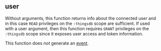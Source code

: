 ## user

Without arguments, this function returns info about the connected user and in this case `READ` privileges on the `:thingsdb` scope are sufficient.
If used with a user argument, then this function requires `GRANT` privileges on the `:thingsdb` scope since it exposes user access and token information.

This function does *not* generate an [event](#events).